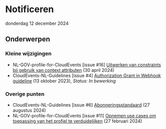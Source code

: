 <!-----------------------------







   :warning: Dit bestand wordt automatisch gegenereerd.
   :warning: Handmatige toevoegingen worden overschreven.







----------------------------->
# Notificeren

donderdag 12 december 2024
## Onderwerpen

### Kleine wijzigingen
* NL-GOV-profile-for-CloudEvents [issue #16] [Uitwerken van constraints bij gebruik van context attributen](https://github.com/Logius-standaarden/NL-GOV-profile-for-CloudEvents/issues/16) (30 april 2024)
* CloudEvents-NL-Guidelines [issue #4] [Authorization Grant in Webhook guideline](https://github.com/Logius-standaarden/CloudEvents-NL-Guidelines/issues/4) (13 oktober 2023), _Status: In bewerking_

### Overige punten
* CloudEvents-NL-Guidelines [issue #6] [Abonneringsstandaard](https://github.com/Logius-standaarden/CloudEvents-NL-Guidelines/issues/6) (27 augustus 2024)
* NL-GOV-profile-for-CloudEvents [issue #11] [Opnemen use cases om toepassing van het profiel te verduidelijken](https://github.com/Logius-standaarden/NL-GOV-profile-for-CloudEvents/issues/11) (27 februari 2024)
